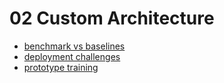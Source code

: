 # 02 Custom Architecture

- [benchmark vs baselines](./benchmark_vs_baselines.ipynb)
- [deployment challenges](./deployment_challenges.ipynb)
- [prototype training](./prototype_training.ipynb)
